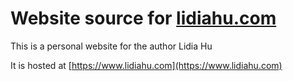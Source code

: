 # Website source for [lidiahu.com](https://www.lidiahu.com)
This is a personal website for the author Lidia Hu

It is hosted at [https://www.lidiahu.com](https://www.lidiahu.com)
